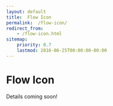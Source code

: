 ```yaml
---
layout: default
title:  Flow Icon
permalink:  /flow-icon/
redirect_from: 
    - /flow-icon.html
sitemap: 
    priority: 0.7
    lastmod: 2016-06-25T00:00:00-00:00
---
```


# <i class="fa fa-circle"></i> Flow Icon
Details coming soon!
